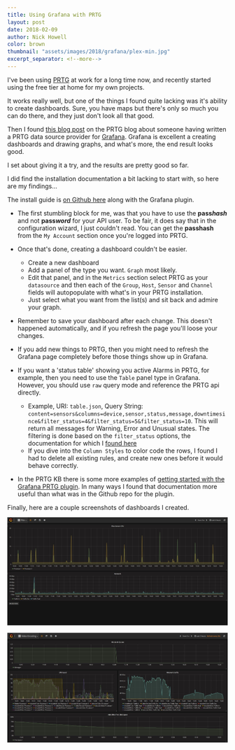 ```yaml
---
title: Using Grafana with PRTG
layout: post
date: 2018-02-09
author: Nick Howell
color: brown
thumbnail: "assets/images/2018/grafana/plex-min.jpg"
excerpt_separator: <!--more-->
---
```

I've been using [PRTG](https://www.paessler.com/prtg) at work for a long time now, and recently started using the free tier at home for my own projects.

It works really well, but one of the things I found quite lacking was it's ability to create dashboards. Sure, you have maps but there's only so much you can do there, and they just don't look all that good.
<!--more-->
Then I found [this blog post](https://blog.paessler.com/prtg-plus-grafana-ftw) on the PRTG blog about someone having written a PRTG data source provider for [Grafana](https://grafana.com/). Grafana is excellent a creating dashboards and drawing graphs, and what's more, the end result looks good.

I set about giving it a try, and the results are pretty good so far.

I did find the installation documentation a bit lacking to start with, so here are my findings...

The install guide is [on Github here](https://github.com/neuralfraud/grafana-prtg/wiki) along with the Grafana plugin.

 * The first stumbling block for me, was that you have to use the __pass*hash*__ and not __pass*word*__ for your API user. To be fair, it does say that in the configuration wizard, I just couldn't read. You can get the __passhash__ from the `My Account` section once you're logged into PRTG.

 * Once that's done, creating a dashboard couldn't be easier.
   * Create a new dashboard
   * Add a panel of the type you want. `Graph` most likely.
   * Edit that panel, and in the `Metrics` section select PRTG as your `datasource` and then each of the `Group`, `Host`, `Sensor` and `Channel` fields will autopopulate with what's in your PRTG installation.
   * Just select what you want from the list(s) and sit back and admire your graph.

 * Remember to save your dashboard after each change. This doesn't happened automatically, and if you refresh the page you'll loose your changes.

 * If you add new things to PRTG, then you might need to refresh the Grafana page completely before those things show up in Grafana.

 * If you want a 'status table' showing you active Alarms in PRTG, for example, then you need to use the `Table` panel type in Grafana. However, you should use `raw` query mode and reference the PRTG api directly.
    * Example, URI: `table.json`, Query String: `content=sensors&columns=device,sensor,status,message,downtimesince&filter_status=4&filter_status=5&filter_status=10`. This will return all messages for Warning, Error and Unusual states. The filtering is done based on the `filter_status` options, the documentation for which I [found here](https://kb.paessler.com/en/topic/58243-filter-status-table)
    * If you dive into the `Column Styles` to color code the rows, I found I had to delete all existing rules, and create new ones before it would behave correctly.

 * In the PRTG KB there is some more examples of [getting started with the Grafana PRTG plugin](https://kb.paessler.com/en/topic/77458-are-there-alternatives-to-maps). In many ways I found that documentation more useful than what was in the Github repo for the plugin.


 Finally, here are a couple screenshots of dashboards I created.

 ![](/assets/images/2018/grafana/plex-min.jpg)

 ![](/assets/images/2018/grafana/video-encoding-min.jpg)
